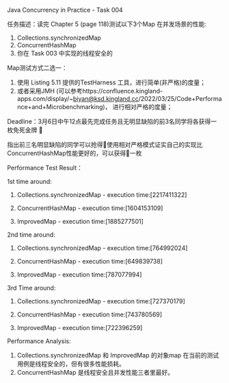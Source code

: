 Java Concurrency in Practice - Task 004

任务描述：读完 Chapter 5 (page 118)测试以下3个Map 在并发场景的性能:
1. Collections.synchronizedMap
2. ConcurrentHashMap
3. 你在 Task 003 中实现的线程安全的 

Map测试方式二选一：
1. 使用 Listing 5.11 提供的TestHarness 工具，进行简单(非严格)的度量；
2. 或者采用JMH (可以参考https://confluence.kingland-apps.com/display/~biyan@ksd.kingland.cc/2022/03/25/Code+Performance+and+Microbenchmarking)， 进行相对严格的度量；

Deadline：3月6日中午12点最先完成任务且无明显缺陷的前3名同学将各获得一枚免死金牌 🏅️

指出前三名明显缺陷的同学可以抢得🏅️使用相对严格模式证实自己的实现比 ConcurrentHashMap性能更好的，可以获得🏅️一枚

Performance Test Result：

1st time around:

1. Collections.synchronizedMap - 
execution time:[2217411322]

2. ConcurrentHashMap - execution time:[1604153109]

3. ImprovedMap - execution time:[1885277501]

2nd time around: 

1.  Collections.synchronizedMap - 
execution time:[764992024]

2. ConcurrentHashMap - execution time:[649839738]

3. ImprovedMap -  execution time:[787077994]

3rd Time around:
1.  Collections.synchronizedMap - 
execution time:[727370179]

2. ConcurrentHashMap - execution time:[743780569]

3. ImprovedMap - execution time:[722396259]



Performance Analysis:
1. Collections.synchronizedMap 和 ImprovedMap 的对象map 在当前的测试用例是线程安全的，但有很多性能损耗。
2. ConcurrentHashMap 是线程安全且并发性能三者里最好。
